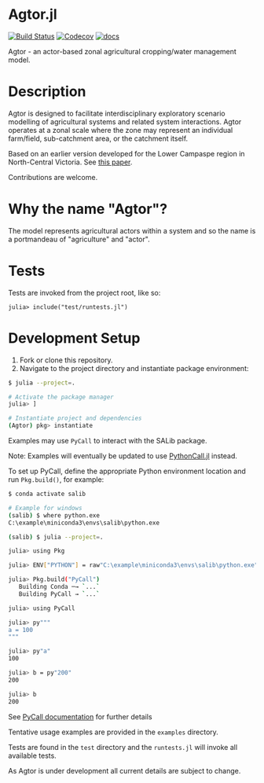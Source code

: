 Agtor.jl
========

[![Build Status](https://travis-ci.com/ConnectedSystems/Agtor.jl.svg?branch=master)](https://travis-ci.com/ConnectedSystems/Agtor.jl)
[![Codecov](https://codecov.io/gh/ConnectedSystems/Agtor.jl/branch/master/graph/badge.svg)](https://codecov.io/gh/ConnectedSystems/Agtor.jl)
[![docs](https://github.com/github/docs/actions/workflows/documentation.yml/badge.svg)](https://connectedsystems.github.io/Agtor.jl)

Agtor - an actor-based zonal agricultural cropping/water management model.


# Description

Agtor is designed to facilitate interdisciplinary exploratory scenario modelling of agricultural systems and related system interactions. Agtor operates at a zonal scale where the zone may represent an individual farm/field, sub-catchment area, or the catchment itself.

Based on an earlier version developed for the Lower Campaspe region in North-Central Victoria.
See [this paper](https://doi.org/10.1016/j.ejrh.2020.100669).

Contributions are welcome.


# Why the name "Agtor"?

The model represents agricultural actors within a system and so the name is a portmandeau of "agriculture" and "actor".


Tests
=====

Tests are invoked from the project root, like so:

```julia-repl
julia> include("test/runtests.jl")
```


Development Setup
=================

1. Fork or clone this repository.
2. Navigate to the project directory and instantiate package environment:

```bash
$ julia --project=.

# Activate the package manager
julia> ]

# Instantiate project and dependencies
(Agtor) pkg> instantiate
```

Examples may use `PyCall` to interact with the SALib package.

Note: Examples will eventually be updated to use [PythonCall.jl](https://cjdoris.github.io/PythonCall.jl/stable/) instead.

To set up PyCall, define the appropriate Python environment location and
run `Pkg.build()`, for example:

```bash
$ conda activate salib

# Example for windows
(salib) $ where python.exe
C:\example\miniconda3\envs\salib\python.exe

(salib) $ julia --project=.

julia> using Pkg

julia> ENV["PYTHON"] = raw"C:\example\miniconda3\envs\salib\python.exe"

julia> Pkg.build("PyCall")
   Building Conda ─→ `...`
   Building PyCall → `...`

julia> using PyCall

julia> py"""
a = 100
"""

julia> py"a"
100

julia> b = py"200"
200

julia> b
200
```

See [PyCall documentation](https://github.com/JuliaPy/PyCall.jl) for further details

Tentative usage examples are provided in the `examples` directory.

Tests are found in the `test` directory and the `runtests.jl` will invoke all available tests.

As Agtor is under development all current details are subject to change.
